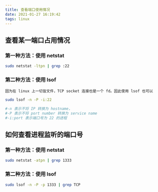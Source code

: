 ```yaml
---
title: 查看端口使用情况
date: 2021-01-27 16:19:42
tags: linux
---
```


## 查看某一端口占用情况
### 第一种方法：使用 netstat
```bash
sudo netstat -ltpn | grep :22
```
### 第二种方法：使用 lsof
    因为在 linux 上一切皆文件，TCP socket 连接也是一个 fd。因此使用 lsof 也可以
```bash
sudo lsof -n -P -i:22

#-n 表示不将 IP 转换为 hostname，
#-P 表示不将 port number 转换为 service name
#-i:port 表示端口号为 22 的进程
```

## 如何查看进程监听的端口号
### 第一种方法：使用 netstat
```bash
sudo netstat -atpn | grep 1333
```
### 第二种方法：使用 lsof
```bash
sudo lsof -n -P -p 1333 | grep TCP
```

